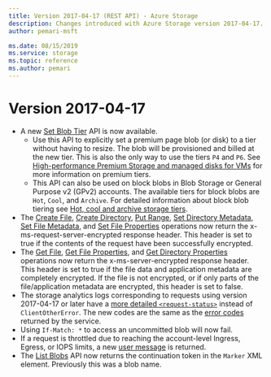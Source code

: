 ```yaml
---
title: Version 2017-04-17 (REST API) - Azure Storage
description: Changes introduced with Azure Storage version 2017-04-17.
author: pemari-msft

ms.date: 08/15/2019
ms.service: storage
ms.topic: reference
ms.author: pemari
---
```


# Version 2017-04-17  

- A new [Set Blob Tier](set-blob-tier.md) API is now available. 
    -   Use this API to explicitly set a premium page blob (or disk) to a tier without having to resize. The blob will be provisioned and billed at the new tier. This is also the only way to use the tiers `P4` and `P6`. See [High-performance Premium Storage and managed disks for VMs](/azure/virtual-machines/windows/disks-types#premium-ssd) for more information on premium tiers. 
    -   This API can also be used on block blobs in Blob Storage or General Purpose v2 (GPv2) accounts. The available tiers for block blobs are `Hot`, `Cool`, and `Archive`. For detailed information about block blob tiering see [Hot, cool and archive storage tiers](/azure/storage/storage-blob-storage-tiers).
- The [Create File](Create-File.md), [Create Directory](Create-Directory.md), [Put Range](Put-Range.md), [Set Directory Metadata](Set-Directory-Metadata.md), [Set File Metadata](Set-File-Metadata.md), and [Set File Properties](Set-File-Properties.md) operations now return the x-ms-request-server-encrypted response header. This header is set to true if the contents of the request have been successfully encrypted.
- The [Get File](Get-File.md), [Get File Properties](Get-File-Properties.md), and [Get Directory Properties](Get-Directory-Properties.md) operations now return the x-ms-server-encrypted response header. This header is set to true if the file data and application metadata are completely encrypted. If the file is not encrypted, or if only parts of the file/application metadata are encrypted, this header is set to false.
- The storage analytics logs corresponding to requests using version 2017-04-17 or later have a [more detailed `<request-status>`](Storage-Analytics-Log-Format.md) instead of `ClientOtherError`. The new codes are the same as the [error codes](Common-REST-API-Error-Codes.md) returned by the service.
- Using `If-Match: *` to access an uncommitted blob will now fail.
- If a request is throttled due to reaching the account-level Ingress, Egress, or IOPS limits, a new [user message](Common-REST-API-Error-Codes.md) is returned.
- The [List Blobs](List-Blobs.md) API now returns the continuation token in the `Marker` XML element. Previously this was a blob name.
